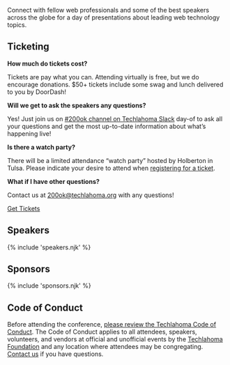 <p class="intro">
Connect with fellow web professionals and some of the best speakers across the globe for a day of presentations about leading web technology topics.
</p>

## Ticketing

**How much do tickets cost?**

Tickets are pay what you can. Attending virtually is free, but we do encourage donations. $50+ tickets include some swag and lunch delivered to you by DoorDash!

**Will we get to ask the speakers any questions?**

Yes! Just join us on <a href="https://techlahoma.slack.com/app_redirect?channel=200ok" target="_blank">#200ok channel on Techlahoma Slack</a> day-of to ask all your questions and get the most up-to-date information about what’s happening
live!

**Is there a watch party?**

There will be a limited attendance “watch party” hosted by Holberton in Tulsa. Please indicate your desire to attend when [registering for a ticket](/tickets).

**What if I have other questions?**

Contact us at [200ok@techlahoma.org](mailto:200ok@techlahoma.org) with any questions!

<a href="/tickets" class="button secondary">Get Tickets</a>

## Speakers

{% include 'speakers.njk' %}

## Sponsors

{% include 'sponsors.njk' %}

## Code of Conduct

Before attending the conference, [please review the Techlahoma Code of Conduct](https://www.techlahoma.org/code-of-conduct/). The Code of Conduct applies to all attendees, speakers, volunteers, and vendors at official and unofficial events by the [Techlahoma Foundation](https://techlahoma.org/) and any location where attendees may be congregating. [Contact us](mailto:200ok@techlahoma.org) if you have questions.
